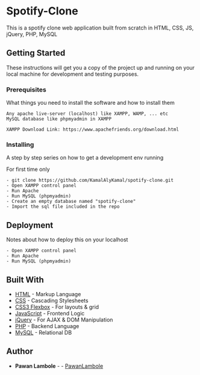 # Spotify-Clone

This is a spotify clone web application built from scratch in HTML, CSS, JS, jQuery, PHP, MySQL

## Getting Started

These instructions will get you a copy of the project up and running on your local machine for development and testing purposes.

### Prerequisites

What things you need to install the software and how to install them

```
Any apache live-server (localhost) like XAMPP, WAMP, ... etc
MySQL database like phpmyadmin in XAMPP

XAMPP Download Link: https://www.apachefriends.org/download.html
```

### Installing

A step by step series on how to get a development env running


For first time only
```
- git clone https://github.com/KamalAlyKamal/spotify-clone.git
- Open XAMPP control panel
- Run Apache
- Run MySQL (phpmyadmin)
- Create an empty database named "spotify-clone"
- Import the sql file included in the repo
```


## Deployment

Notes about how to deploy this on your localhost
```
- Open XAMPP control panel
- Run Apache
- Run MySQL (phpmyadmin)
```

## Built With

* [HTML](https://www.w3.org/html/) - Markup Language
* [CSS](https://developer.mozilla.org/kab/docs/Web/CSS) - Cascading Stylesheets
* [CSS3 Flexbox](https://cssreference.io/flexbox/) - For layouts & grid
* [JavaScript](https://www.javascript.com/) - Frontend Logic
* [jQuery](https://jquery.com/) - For AJAX & DOM Manipulation
* [PHP](http://php.net/) - Backend Language
* [MySQL](https://www.mysql.com/) - Relational DB


## Author

* **Pawan Lambole** - - [PawanLambole](https://github.com/PawanLambole)

